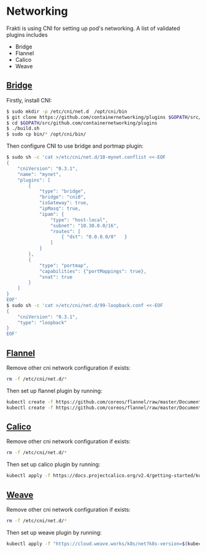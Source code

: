 # Networking

Frakti is using CNI for setting up pod's networking. A list of validated plugins includes

- Bridge
- Flannel
- Calico
- Weave

## [Bridge](https://github.com/containernetworking/plugins/tree/master/plugins/main/bridge)

Firstly, install CNI:

```sh
$ sudo mkdir -p /etc/cni/net.d  /opt/cni/bin
$ git clone https://github.com/containernetworking/plugins $GOPATH/src/github.com/containernetworking/plugins
$ cd $GOPATH/src/github.com/containernetworking/plugins
$ ./build.sh
$ sudo cp bin/* /opt/cni/bin/
```

Then configure CNI to use bridge and portmap plugin:

```sh
$ sudo sh -c 'cat >/etc/cni/net.d/10-mynet.conflist <<-EOF
{
    "cniVersion": "0.3.1",
    "name": "mynet",
    "plugins": [
        {
            "type": "bridge",
            "bridge": "cni0",
            "isGateway": true,
            "ipMasq": true,
            "ipam": {
                "type": "host-local",
                "subnet": "10.30.0.0/16",
                "routes": [
                    { "dst": "0.0.0.0/0"   }
                ]
            }
        },
        {
            "type": "portmap",
            "capabilities": {"portMappings": true},
            "snat": true
        }
    ]
}
EOF'
$ sudo sh -c 'cat >/etc/cni/net.d/99-loopback.conf <<-EOF
{
    "cniVersion": "0.3.1",
    "type": "loopback"
}
EOF'
```

## [Flannel](https://github.com/coreos/flannel)

Remove other cni network configuration if exists:

```sh
rm -f /etc/cni/net.d/*
```

Then set up flannel plugin by running:

```sh
kubectl create -f https://github.com/coreos/flannel/raw/master/Documentation/kube-flannel-rbac.yml
kubectl create -f https://github.com/coreos/flannel/raw/master/Documentation/kube-flannel.yml
```

## [Calico](https://www.projectcalico.org)

Remove other cni network configuration if exists:

```sh
rm -f /etc/cni/net.d/*
```

Then set up calico plugin by running:

```sh
kubectl apply -f https://docs.projectcalico.org/v2.4/getting-started/kubernetes/installation/hosted/kubeadm/1.6/calico.yaml
```

## [Weave](https://www.weave.works/)

Remove other cni network configuration if exists:

```sh
rm -f /etc/cni/net.d/*
```

Then set up weave plugin by running:

```sh
kubectl apply -f "https://cloud.weave.works/k8s/net?k8s-version=$(kubectl version | base64 | tr -d '\n')"
```
